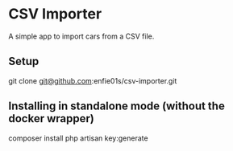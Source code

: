 # CSV Importer
A simple app to import cars from a CSV file.

## Setup
git clone git@github.com:enfie01s/csv-importer.git

## Installing in standalone mode (without the docker wrapper)
composer install
php artisan key:generate

